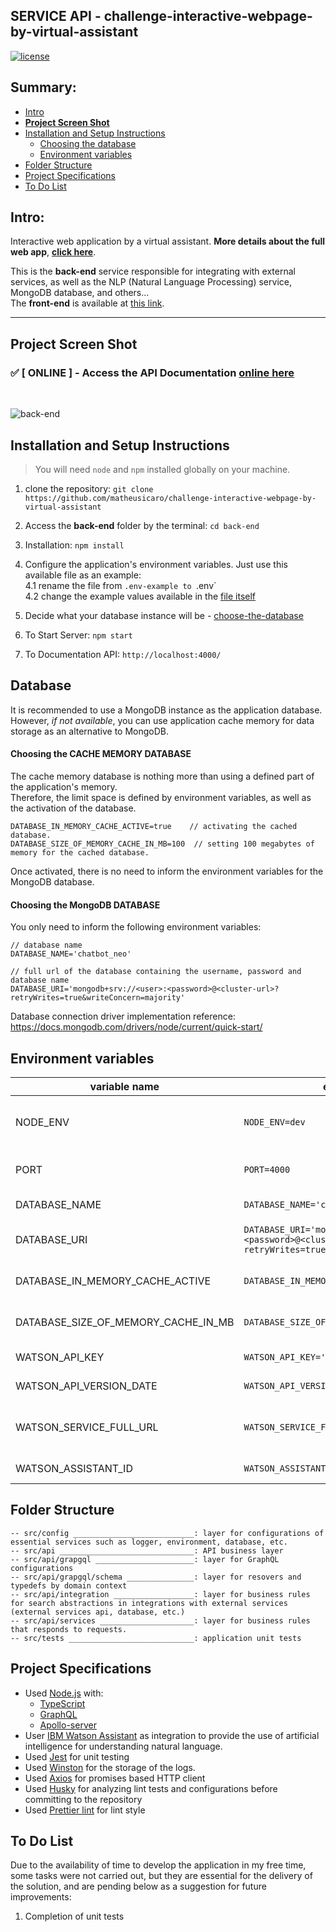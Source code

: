 ## SERVICE API - challenge-interactive-webpage-by-virtual-assistant

[![license](https://img.shields.io/github/license/DAVFoundation/captain-n3m0.svg?style=flat-square)](https://github.com/matheusicaro/challenge-interactive-webpage-by-virtual-assistant/blob/main/LICENSE)

## Summary:

- [Intro](#intro)
- **[Project Screen Shot](#project-screen-shot)**
- [Installation and Setup Instructions](#installation-and-setup-instructions)
  - [Choosing the database](#database)
  - [Environment variables](#environment-variables)
- [Folder Structure](#folder-structure)
- [Project Specifications](#project-specifications)
- [To Do List](#to-do-list)

## Intro:

Interactive web application by a virtual assistant. **More details about the full web app**, **[click here](https://github.com/matheusicaro/challenge-interactive-webpage-by-virtual-assistant)**.

This is the **back-end** service responsible for integrating with external services, as well as the NLP (Natural Language Processing) service, MongoDB database, and others...
<br> The **front-end** is available at [this link](https://github.com/matheusicaro/challenge-interactive-webpage-by-virtual-assistant/tree/main/front-end).

---

## Project Screen Shot

### :white_check_mark: [ ONLINE ] - Access the API Documentation [online here](https://challenge-neointeractive-webpg.herokuapp.com/)

<br>

![back-end](https://github.com/matheusicaro/challenge-interactive-webpage-by-virtual-assistant/blob/main/data/images/back-end-screen-shot.png)

## Installation and Setup Instructions

> You will need `node` and `npm` installed globally on your machine.

1. clone the repository: `git clone https://github.com/matheusicaro/challenge-interactive-webpage-by-virtual-assistant`
2. Access the **back-end** folder by the terminal: `cd back-end`
3. Installation: `npm install`
4. Configure the application's environment variables. Just use this available file as an example:
   <br>4.1 rename the file from `.env-example to `.env`
   <br>4.2 change the example values available in the [file itself](https://github.com/matheusicaro/challenge-interactive-webpage-by-virtual-assistant/blob/main/back-end/.env-example)

5. Decide what your database instance will be - [choose-the-database](#database)
6. To Start Server: `npm start`
7. To Documentation API: `http://localhost:4000/`

## Database

It is recommended to use a MongoDB instance as the application database.<br>
However, _if not available_, you can use application cache memory for data storage as an alternative to MongoDB.

#### Choosing the CACHE MEMORY DATABASE

The cache memory database is nothing more than using a defined part of the application's memory.<br>
Therefore, the limit space is defined by environment variables, as well as the activation of the database.

```
DATABASE_IN_MEMORY_CACHE_ACTIVE=true    // activating the cached database.
DATABASE_SIZE_OF_MEMORY_CACHE_IN_MB=100  // setting 100 megabytes of memory for the cached database.
```

Once activated, there is no need to inform the environment variables for the MongoDB database.

#### Choosing the MongoDB DATABASE

You only need to inform the following environment variables:

```
// database name
DATABASE_NAME='chatbot_neo'

// full url of the database containing the username, password and database name
DATABASE_URI='mongodb+srv://<user>:<password>@<cluster-url>?retryWrites=true&writeConcern=majority'
```

Database connection driver implementation reference: https://docs.mongodb.com/drivers/node/current/quick-start/

## Environment variables

| variable name                       | example                                                                                               | note                                          | reference                                                                                                   |
| ----------------------------------- | ----------------------------------------------------------------------------------------------------- | --------------------------------------------- | ----------------------------------------------------------------------------------------------------------- |
| NODE_ENV                            | `NODE_ENV=dev`                                                                                        | environment profile for application execution | -                                                                                                           |
| PORT                                | `PORT=4000`                                                                                           | local port to receive connections             | -                                                                                                           |
| DATABASE_NAME                       | `DATABASE_NAME='chatbot_neo'`                                                                         | database name                                 | -                                                                                                           |
| DATABASE_URI                        | `DATABASE_URI='mongodb+srv://<user>:<password>@<cluster-url>?retryWrites=true&writeConcern=majority'` | database connection url                       | [Database connection driver](https://docs.mongodb.com/drivers/node/current/quick-start/)                    |
| DATABASE_IN_MEMORY_CACHE_ACTIVE     | `DATABASE_IN_MEMORY_CACHE_ACTIVE=true`                                                                | activate in-memory database                   | -                                                                                                           |
| DATABASE_SIZE_OF_MEMORY_CACHE_IN_MB | `DATABASE_SIZE_OF_MEMORY_CACHE_IN_MB=20`                                                              | database size limit in **megabytes**          | -                                                                                                           |
| WATSON_API_KEY                      | `WATSON_API_KEY='{apikey}'`                                                                           | watson api key                                | [Waston config](https://cloud.ibm.com/apidocs/assistant/assistant-v2?code=node#endpoint-cloud)              |
| WATSON_API_VERSION_DATE             | `WATSON_API_VERSION_DATE='2021-06-14'`                                                                | watson api version                            | [Waston config](https://cloud.ibm.com/apidocs/assistant/assistant-v2?code=node#endpoint-cloud)              |
| WATSON_SERVICE_FULL_URL             | `WATSON_SERVICE_FULL_URL='{url}'`                                                                     | url of the watson service instance            | [Waston config](https://cloud.ibm.com/apidocs/assistant/assistant-v2?code=node#endpoint-cloud)              |
| WATSON_ASSISTANT_ID                 | `WATSON_ASSISTANT_ID='{assistant_id}'`                                                                | watson assistant id                           | [Create a session ID](https://cloud.ibm.com/apidocs/assistant/assistant-v2?code=node#createsession-request) |

## Folder Structure

```
-- src/config ___________________________: layer for configurations of essential services such as logger, environment, database, etc.
-- src/api ______________________________: API business layer
-- src/api/grapgql ______________________: layer for GraphQL configurations
-- src/api/grapgql/schema _______________: layer for resovers and typedefs by domain context
-- src/api/integration __________________: layer for business rules for search abstractions in integrations with external services (external services api, database, etc.)
-- src/api/services _____________________: layer for business rules that responds to requests.
-- src/tests ____________________________: application unit tests
```

## Project Specifications

- Used [Node.js](https://nodejs.org/en/) with:
  - [TypeScript](https://www.typescriptlang.org/)
  - [GraphQL](https://graphql.org/)
  - [Apollo-server](https://www.apollographql.com/docs/apollo-server/)
- User [IBM Watson Assistant](https://www.ibm.com/products/watson-assistant) as integration to provide the use of artificial intelligence for understanding natural language.
- Used [Jest](https://jestjs.io/) for unit testing
- Used [Winston](https://github.com/winstonjs/winston) for the storage of the logs.
- Used [Axios](https://axios-http.com/) for promises based HTTP client
- Used [Husky](https://typicode.github.io/husky/#/) for analyzing lint tests and configurations before committing to the repository
- Used [Prettier lint](https://prettier.io/docs/en/integrating-with-linters.html) for lint style

## To Do List

Due to the availability of time to develop the application in my free time, some tasks were not carried out, but they are essential for the delivery of the solution, and are pending below as a suggestion for future improvements:

1. Completion of unit tests
